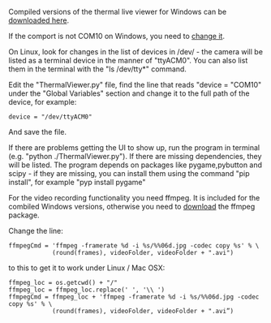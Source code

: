Compiled versions of the thermal live viewer for Windows can be [downloaded here](http://diy-thermocam.bplaced.net/ThermalViewer/).

If the comport is not COM10 on Windows, you need to [change it](http://plugable.com/2011/07/04/how-to-change-the-com-port-for-a-usb-serial-adapter-on-windows-7/).

On Linux, look for changes in the list of devices in /dev/ - the camera will be listed as a terminal device in the manner of "ttyACM0". You can also list them in the terminal with the "ls /dev/tty*" command.

Edit the "ThermalViewer.py" file, find the line that reads "device = "COM10" under the "Global Variables" section and change it to the full path of the device, for example:

```
device = "/dev/ttyACM0"
```

And save the file.

If there are problems getting the UI to show up, run the program in terminal (e.g. "python ./ThermalViewer.py"). If there are missing dependencies, they will be listed. The program depends on packages like pygame,pybutton and scipy - if they are missing, you can install them using the command "pip install", for example "pyp install pygame"

For the video recording functionality you need ffmpeg. It is included for the combiled Windows versions, otherwise you need to [download](https://ffmpeg.org/download.html) the ffmpeg package.

Change the line:

```
ffmpegCmd = 'ffmpeg -framerate %d -i %s/%%06d.jpg -codec copy %s' % \
            (round(frames), videoFolder, videoFolder + ".avi")
```

to this to get it to work under Linux / Mac OSX:

```
ffmpeg_loc = os.getcwd() + "/"
ffmpeg_loc = ffmpeg_loc.replace(' ', '\\ ')
ffmpegCmd = ffmpeg_loc + 'ffmpeg -framerate %d -i %s/%%06d.jpg -codec copy %s' % \
            (round(frames), videoFolder, videoFolder + ".avi”)
```